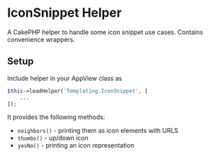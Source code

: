# IconSnippet Helper

A CakePHP helper to handle some icon snippet use cases. Contains convenience wrappers.

## Setup
Include helper in your AppView class as
```php
$this->loadHelper('Templating.IconSnippet', [
    ...
]);
```

It provides the following methods:

- `neighbors()` - printing them as icon elements with URLS
- `thumbs()` - up/down icon
- `yesNo()` - printing an icon representation
